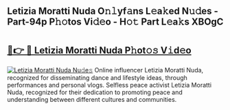 ## Letizia Moratti Nuda O𝚗𝚕yf𝚊ns L𝚎a𝚔ed N𝚞𝚍es - Part-94p P𝚑𝚘tos Vi𝚍𝚎o - H𝚘𝚝 Part L𝚎a𝚔s XBOgC

# <h2><a href="http://kf6xysm.oniu.top/?m=Letizia+Moratti+Nuda">🔗👉 🔴 Letizia Moratti Nuda P𝚑ot𝚘𝚜 V𝚒d𝚎o</a></h2>

[![Letizia Moratti Nuda Nu𝚍e𝚜](https://i.imgur.com/0qMVB7G.gif)](http://kf6xysm.oniu.top/?m=Letizia+Moratti+Nuda)
Online influencer Letizia Moratti Nuda, recognized for disseminating dance and lifestyle ideas, through performances and personal vlogs. Selfless peace activist Letizia Moratti Nuda, recognized for their dedication to promoting peace and understanding between different cultures and communities.  
